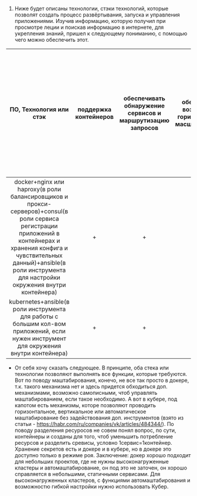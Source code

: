 1. Ниже будет описаны технологии, стэки технологий, которые позволят создать процесс развёртывания, запуска и управления приложениями. Изучив информацию, которую получил при просмотре леции и поискав информацию в интернете, для укрепления знаний, пришел к следующему пониманию, с помощью чего можно обеспечить этот.

|ПО, Технология или стэк|поддержка контейнеров|обеспечивать обнаружение сервисов и маршрутизацию запросов|обеспечивать возможность горизонтального масштабирования|обеспечивать возможность автоматического масштабирования|обеспечивать явное разделение ресурсов, доступных извне и внутри системы|обеспечивать возможность конфигурировать приложения с помощью переменных среды, в том числе с возможностью безопасного хранения чувствительных данных таких как пароли, ключи доступа, ключи шифрования и т. п.|
|:--:|:--:|:--:|:--:|:--:|:--:|:--:|
|docker+nginx или haproxy(в роли балансировщиков и прокси-серверов)+consul(в роли сервиса регистрации приложений в контейнерах и хранения конфига и чувствительных данный)+ansible(в роли инструмента для настройки окружения внутри контейнера)|+|+|+|+|+|+|
|kubernetes+ansible(в роли инструмента для работы с большим кол-вом приложений, если нужен инструмент для окружения внутри контейнера)|+|+|+|+|+|+|
 * От себя хочу сказать следующее. В принципе, оба стека или технологии позволяют выполнять все функции, которые требуются. Вот по поводу маштабирования, конечо, не все так просто в докере, т.к. такого механизма нет и здесь придется обходиться доп. механизмами, возможно самописными, чтоб управлять маштабированием, если такое необходимо. А вот в кубере, под капотом есть механизмы, которе позволяют проводить горизонтальное, вертикальное или автоматическое маштабирование без задействования доп. инструментов (взято из статьи - https://habr.com/ru/companies/vk/articles/484344/). По поводу разделения ресуросов не совем понял вопрос, по сути, контейнеры и созданы для того, чтоб уменьшить потребление ресурсов и разделить сревисы, условно 1сервис=1контейнер. Хранение секретов есть и докере и в кубере, но в докере это доступно только в режиме роя. Заключение: докер хорошо подходит для небольших проектов, где не нужны высоконагруженные кластеры и автомаштабирование, он под это не заточен, он хорошо справляется в небольшими, статичными сервисами. Для высоконагруженных кластеров, с функциями автомаштабирования и возможностю гибкой настройки нужно использовать Кубер.
